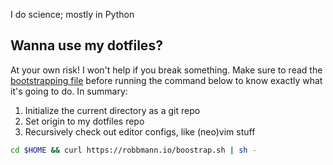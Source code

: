 I do science; mostly in Python

## Wanna use my dotfiles?
At your own risk! I won't help if you break something.
Make sure to read the [bootstrapping
file](https://raw.githubusercontent.com/renzmann/renzmann/main/bootstrap.sh)
before running the command below to know exactly what it's going to do. In
summary:

1. Initialize the current directory as a git repo
2. Set origin to my dotfiles repo
3. Recursively check out editor configs, like (neo)vim stuff

```sh
cd $HOME && curl https://robbmann.io/boostrap.sh | sh -
```
